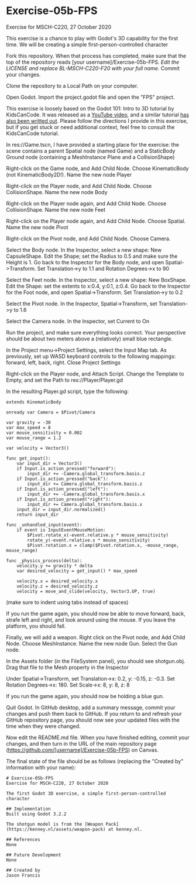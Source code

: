 # Exercise-05b-FPS
Exercise for MSCH-C220, 27 October 2020

This exercise is a chance to play with Godot's 3D capability for the first time. We will be creating a simple first-person-controlled character

Fork this repository. When that process has completed, make sure that the top of the repository reads [your username]/Exercise-05b-FPS. *Edit the LICENSE and replace BL-MSCH-C220-F20 with your full name.* Commit your changes.

Clone the repository to a Local Path on your computer.

Open Godot. Import the project.godot file and open the "FPS" project.

This exercise is loosely based on the Godot 101: Intro to 3D tutorial by KidsCanCode. It was released as a [YouTube video](https://www.youtube.com/watch?v=_55ktNdarxY), and a similar tutorial [has also been writted out](http://kidscancode.org/godot_recipes/basics/3d/101_3d_07/). Please follow the directions I provide in this exercise, but if you get stuck or need additional context, feel free to consult the KidsCanCode tutorial.

In res://Game.tscn, I have provided a starting place for the exercise: the scene contains a parent Spatial node (named Game) and a StaticBody Ground node (containing a MeshInstance Plane and a CollisionShape)

Right-click on the Game node, and Add Child Node. Choose KinematicBody (not KinematicBody2D!). Name the new node Player

Right-click on the Player node, and Add Child Node. Choose CollisionShape. Name the new node Body

Right-click on the Player node again, and Add Child Node. Choose CollisionShape. Name the new node Feet

Right-click on the Player node again, and Add Child Node. Choose Spatial. Name the new node Pivot

Right-click on the Pivot node, and Add Child Node. Choose Camera.

Select the Body node. In the Inspector, select a new shape: New CapsuleShape. Edit the Shape; set the Radius to 0.5 and make sure the Height is 1. Go back to the Inspector for the Body node, and open Spatial->Transform. Set Translation->y to 1.1 and Rotation Degrees->x to 90

Select the Feet node. In the Inspector, select a new shape: New BoxShape. Edit the Shape: set the extents to x:0.4, y:0.1, z:0.4. Go back to the Inspector for the Foot node, and open Spatial->Transform. Set Translation->y to 0.2

Select the Pivot node. In the Inspector, Spatial->Transform, set Translation->y to 1.6

Select the Camera node. In the Inspector, set Current to On

Run the project, and make sure everything looks correct. Your perspective should be about two meters above a (relatively) small blue rectangle.

In the Project menu->Project Settings, select the Input Map tab. As previously, set up WASD keyboard controls to the following mappings: forward, left, back, right. Close Project Settings

Right-click on the Player node, and Attach Script. Change the Template to Empty, and set the Path to res://Player/Player.gd

In the resulting Player.gd script, type the following:

```
extends KinematicBody

onready var Camera = $Pivot/Camera

var gravity = -30
var max_speed = 8
var mouse_sensitivity = 0.002
var mouse_range = 1.2

var velocity = Vector3()

func get_input():
    var input_dir = Vector3()
    if Input.is_action_pressed("forward"):
        input_dir += -Camera.global_transform.basis.z
    if Input.is_action_pressed("back"):
        input_dir += Camera.global_transform.basis.z
    if Input.is_action_pressed("left"):
        input_dir += -Camera.global_transform.basis.x
    if Input.is_action_pressed("right"):
        input_dir += Camera.global_transform.basis.x
    input_dir = input_dir.normalized()
    return input_dir

func _unhandled_input(event):
    if event is InputEventMouseMotion:
        $Pivot.rotate_x(-event.relative.y * mouse_sensitivity)
        rotate_y(-event.relative.x * mouse_sensitivity)
        $Pivot.rotation.x = clamp($Pivot.rotation.x, -mouse_range, mouse_range)

func _physics_process(delta):
	velocity.y += gravity * delta
	var desired_velocity = get_input() * max_speed
	
	velocity.x = desired_velocity.x
	velocity.z = desired_velocity.z
	velocity = move_and_slide(velocity, Vector3.UP, true)
```
(make sure to indent using tabs instead of spaces)

If you run the game again, you should now be able to move forward, back, strafe left and right, and look around using the mouse. If you leave the platform, you should fall.

Finally, we will add a weapon. Right click on the Pivot node, and Add Child Node. Choose MeshInstance. Name the new node Gun. Select the Gun node.

In the Assets folder (in the FileSystem panel), you should see shotgun.obj. Drag that file to the Mesh property in the Inspector

Under Spatial->Transform, set Translation->x: 0.2, y: -0.15, z: -0.3. Set Rotation Degrees->x: 180. Set Scale->x: 8, y: 8, z: 8

If you run the game again, you should now be holding a blue gun.

Quit Godot. In GitHub desktop, add a summary message, commit your changes and push them back to GitHub. If you return to and refresh your GitHub repository page, you should now see your updated files with the time when they were changed.

Now edit the README.md file. When you have finished editing, commit your changes, and then turn in the URL of the main repository page (https://github.com/[username]/Exercise-05b-FPS) on Canvas.

The final state of the file should be as follows (replacing the "Created by" information with your name):
```
# Exercise-05b-FPS
Exercise for MSCH-C220, 27 October 2020

The first Godot 3D exercise, a simple first-person-controlled character

## Implementation
Built using Godot 3.2.2

The shotgun model is from the [Weapon Pack](https://kenney.nl/assets/weapon-pack) at kenney.nl.

## References
None

## Future Development
None

## Created by 
Jason Francis
```